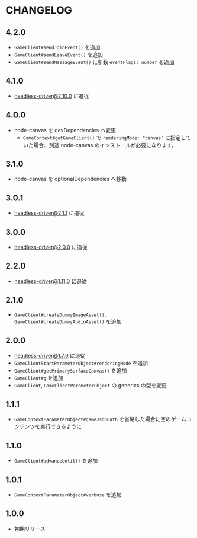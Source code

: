 # CHANGELOG

## 4.2.0
* `GameClient#sendJoinEvent()` を追加
* `GameClient#sendLeaveEvent()` を追加
* `GameClient#sendMessageEvent()` に引数 `eventFlags: number` を追加

## 4.1.0
* headless-driver@2.10.0 に追従

## 4.0.0
* node-canvas を devDependencies へ変更
  * `GameContext#getGameClient()` で `renderingMode: "canvas"` に指定していた場合、別途 node-canvas のインストールが必要になります。

## 3.1.0
* node-canvas を optionalDependencies へ移動

## 3.0.1
* headless-driver@2.1.1 に追従

## 3.0.0
* headless-driver@2.0.0 に追従

## 2.2.0
* headless-driver@1.11.0 に追従

## 2.1.0
* `GameClient#createDummyImageAsset()`, `GameClient#createDummyAudioAsset()` を追加

## 2.0.0
* headless-driver@1.7.0 に追従
* `GameClientStartParameterObject#renderingMode` を追加
* `GameClient#getPrimarySurfaceCanvas()` を追加
* `GameClient#g` を追加
* `GameClient`, `GameClientParameterObject` の generics の型を変更

## 1.1.1
* `GameContextParameterObject#gameJsonPath` を省略した場合に空のゲームコンテンツを実行できるように

## 1.1.0
* `GameClient#advanceUntil()` を追加

## 1.0.1
* `GameContextParameterObject#verbose` を追加

## 1.0.0
* 初期リリース
